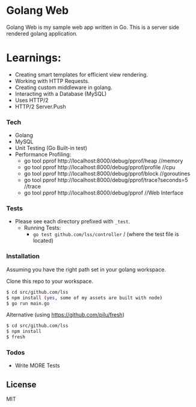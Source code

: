 # Golang Web

Golang Web is my sample web app written in Go. This is a server side rendered golang application.

# Learnings:
  - Creating smart templates for efficient view rendering.
  - Working with HTTP Requests.
  - Creating custom middleware in golang.
  - Interacting with a Database (MySQL)
  - Uses HTTP/2
  - HTTP/2 Server.Push
  
### Tech
  - Golang
  - MySQL
  - Unit Testing (Go Built-in test)
  - Performance Profiling:
    * go tool pprof http://localhost:8000/debug/pprof/heap //memory
    * go tool pprof http://localhost:8000/debug/pprof/profile //cpu
    * go tool pprof http://localhost:8000/debug/pprof/block //goroutines
    * go tool pprof http://localhost:8000/debug/pprof/trace?seconds=5 //trace
    * go tool pprof http://localhost:8000/debug/pprof //Web Interface

### Tests
- Please see each directory prefixed with `_test`.
    * Running Tests:
        * `go test github.com/lss/controller` / (where the test file is located) 

### Installation

Assuming you have the right path set in your golang workspace.

Clone this repo to your workspace.

```sh
$ cd src/github.com/lss
$ npm install (yes, some of my assets are built with node)
$ go run main.go
```

Alternative (using https://github.com/pilu/fresh)

```sh
$ cd src/github.com/lss
$ npm install
$ fresh
```

### Todos

 - Write MORE Tests

License
----

MIT
